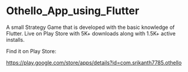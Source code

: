 # Othello_App_using_Flutter

A small Strategy Game that is developed with the basic knowledge of Flutter. Live on Play Store with 5K+ downloads along with 1.5K+ active installs.


Find it on Play Store:

https://play.google.com/store/apps/details?id=com.srikanth7785.othello
